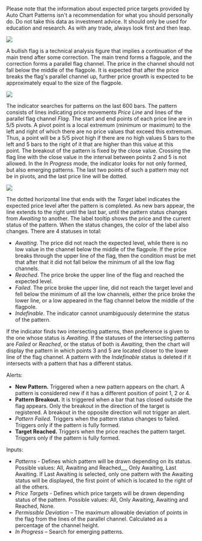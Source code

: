 Please note that the information about expected price targets provided by Auto Chart Patterns isn't a recommendation for what you should personally do. Do not take this data as investment advice. It should only be used for education and research. As with any trade, always look first and then leap.

![](https://s3.amazonaws.com/cdn.freshdesk.com/data/helpdesk/attachments/production/43398799482/original/YHcZyiwg-IwoJ-2uWRFcuF4jp4odcJTfGg.jpg?1679315451)

A bullish flag is a technical analysis figure that implies a continuation of the main trend after some correction. The main trend forms a flagpole, and the correction forms a parallel flag channel. The price in the channel should not fall below the middle of the flagpole. It is expected that after the price breaks the flag's parallel channel up, further price growth is expected to be approximately equal to the size of the flagpole.

![](https://s3.amazonaws.com/cdn.freshdesk.com/data/helpdesk/attachments/production/43399688723/original/c2CAzRBpJocOlaF-22SODMZFlNiaXa-l7Q.jpg?1679585279)

The indicator searches for patterns on the last 600 bars. The pattern consists of lines indicating price movements _Price Line_ and lines of the parallel flag channel _Flag_. The start and end points of each price line are in 5/5 pivots. A pivot point is a local extremum (minimum or maximum) to the left and right of which there are no price values that exceed this extremum. Thus, a point will be a 5/5 pivot high if there are no high values 5 bars to the left and 5 bars to the right of it that are higher than this value at this point. The breakout of the pattern is fixed by the close value. Crossing the flag line with the close value in the interval between points 2 and 5 is not allowed. In the _In Progress_ mode, the indicator looks for not only formed, but also emerging patterns. The last two points of such a pattern may not be in pivots, and the last price line will be dotted.

![](https://s3.amazonaws.com/cdn.freshdesk.com/data/helpdesk/attachments/production/43398800458/original/AufJrUvtMG-IADxsGgDvGNRaD9z0Nygrow.jpg?1679315648)

The dotted horizontal line that ends with the _Target_ label indicates the expected price level after the pattern is completed. As new bars appear, the line extends to the right until the last bar, until the pattern status changes from _Awaiting_ to another. The label tooltip shows the price and the current status of the pattern. When the status changes, the color of the label also changes. There are 4 statuses in total:

-   _Awaiting_. The price did not reach the expected level, while there is no low value in the channel below the middle of the flagpole. If the price breaks through the upper line of the flag, then the condition must be met that after that it did not fall below the minimum of all the low flag channels.
-   _Reached_. The price broke the upper line of the flag and reached the expected level.
-   _Failed_. The price broke the upper line, did not reach the target level and fell below the minimum of all the low channels, either the price broke the lower line, or a low appeared in the flag channel below the middle of the flagpole.
-   _Indefinable_. The indicator cannot unambiguously determine the status of the pattern.

If the indicator finds two intersecting patterns, then preference is given to the one whose status is _Awaiting_. If the statuses of the intersecting patterns are _Failed_ or _Reached_, or the status of both is _Awaiting_, then the chart will display the pattern in which points 3 and 5 are located closer to the lower line of the flag channel. A pattern with the _Indefinable_ status is deleted if it intersects with a pattern that has a different status.

Alerts:

-   __New Pattern.__ Triggered when a new pattern appears on the chart. A pattern is considered new if it has a different position of point 1, 2 or 4.
-   __Pattern Breakout.__ It is triggered when a bar that has closed outside the flag appears. Only the breakout in the direction of the target is registered. A breakout in the opposite direction will not trigger an alert.
-   _Pattern Failed._ Triggers when the pattern status changes to failed. Triggers only if the pattern is fully formed.
-   __Target Reached.__ Triggers when the price reaches the pattern target. Triggers only if the pattern is fully formed.

Inputs:

-   _Patterns_ \- Defines which pattern will be drawn depending on its status. Possible values: All, Awaiting and Reached_,_ Only Awaiting, Last Awaiting. If Last Awaiting is selected, only one pattern with the Awaiting status will be displayed, the first point of which is located to the right of all the others.
-   _Price Targets_ \- Defines which price targets will be drawn depending status of the pattern. Possible values: All, Only Awaiting, Awaiting and Reached, None.
-   _Permissible Deviation_ – The maximum allowable deviation of points in the flag from the lines of the parallel channel. Calculated as a percentage of the channel height.
-   _In Progress_ – Search for emerging patterns.